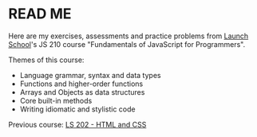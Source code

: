 # READ ME

Here are my exercises, assessments and practice problems from
[Launch School](https://launchschool.com)'s JS 210 course "Fundamentals of JavaScript for Programmers".

Themes of this course:
* Language grammar, syntax and data types
* Functions and higher-order functions
* Arrays and Objects as data structures
* Core built-in methods
* Writing idiomatic and stylistic code

Previous course:
[LS 202 - HTML and CSS](https://github.com/jsiny/202_HTML_and_CSS)